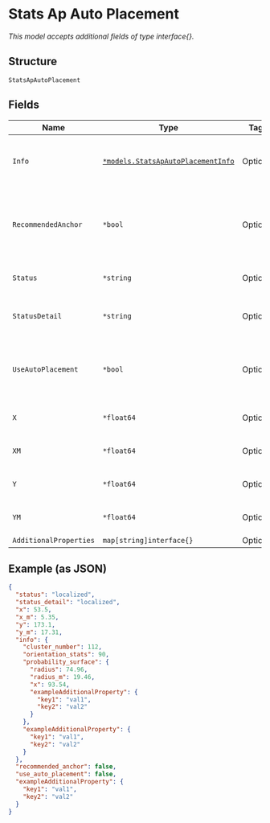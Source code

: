 
# Stats Ap Auto Placement

*This model accepts additional fields of type interface{}.*

## Structure

`StatsApAutoPlacement`

## Fields

| Name | Type | Tags | Description |
|  --- | --- | --- | --- |
| `Info` | [`*models.StatsApAutoPlacementInfo`](../../doc/models/stats-ap-auto-placement-info.md) | Optional | Additional information about auto placements AP data |
| `RecommendedAnchor` | `*bool` | Optional | Flag to represent if AP is recommended as an anchor by auto placement service |
| `Status` | `*string` | Optional | Basic Placement Status |
| `StatusDetail` | `*string` | Optional | Additional info about placement status |
| `UseAutoPlacement` | `*bool` | Optional | Flag to represent if auto_placement values are currently utilized |
| `X` | `*float64` | Optional | X Autoplaced Position in pixels |
| `XM` | `*float64` | Optional | X Autoplaced Position in meters |
| `Y` | `*float64` | Optional | Y Autoplaced Position in pixels |
| `YM` | `*float64` | Optional | X Autoplaced Position in meters |
| `AdditionalProperties` | `map[string]interface{}` | Optional | - |

## Example (as JSON)

```json
{
  "status": "localized",
  "status_detail": "localized",
  "x": 53.5,
  "x_m": 5.35,
  "y": 173.1,
  "y_m": 17.31,
  "info": {
    "cluster_number": 112,
    "orientation_stats": 90,
    "probability_surface": {
      "radius": 74.96,
      "radius_m": 19.46,
      "x": 93.54,
      "exampleAdditionalProperty": {
        "key1": "val1",
        "key2": "val2"
      }
    },
    "exampleAdditionalProperty": {
      "key1": "val1",
      "key2": "val2"
    }
  },
  "recommended_anchor": false,
  "use_auto_placement": false,
  "exampleAdditionalProperty": {
    "key1": "val1",
    "key2": "val2"
  }
}
```

